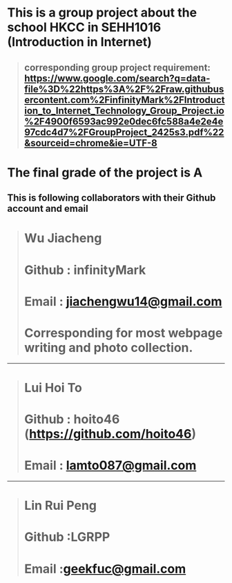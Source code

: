 # This is a group project about the school HKCC in SEHH1016 (Introduction in Internet) 
> ## corresponding group project requirement: https://www.google.com/search?q=data-file%3D%22https%3A%2F%2Fraw.githubusercontent.com%2FinfinityMark%2FIntroduction_to_Internet_Technology_Group_Project.io%2F4900f6593ac992e0dec6fc588a4e2e4e97cdc4d7%2FGroupProject_2425s3.pdf%22&sourceid=chrome&ie=UTF-8

# The final grade of the project is A


## This is following collaborators with their Github account and email


> # Wu Jiacheng
> # Github : infinityMark
> # Email : jiachengwu14@gmail.com
> # Corresponding for most webpage writing and photo collection.

---

> # Lui Hoi To
> # Github : hoito46 (https://github.com/hoito46)
> # Email : lamto087@gmail.com

---

> # Lin Rui Peng
> # Github :LGRPP
> # Email :geekfuc@gmail.com
